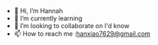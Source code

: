 - 👋 Hi, I’m Hannah
- 🌱 I’m currently learning 
- 💞️ I’m looking to collaborate on I'd know
- 📫 How to reach me :hanxiao7629@gmail.com

<!---
xiaoH7629/xiaoH7629 is a ✨ special ✨ repository because its `README.md` (this file) appears on your GitHub profile.
You can click the Preview link to take a look at your changes.
--->
